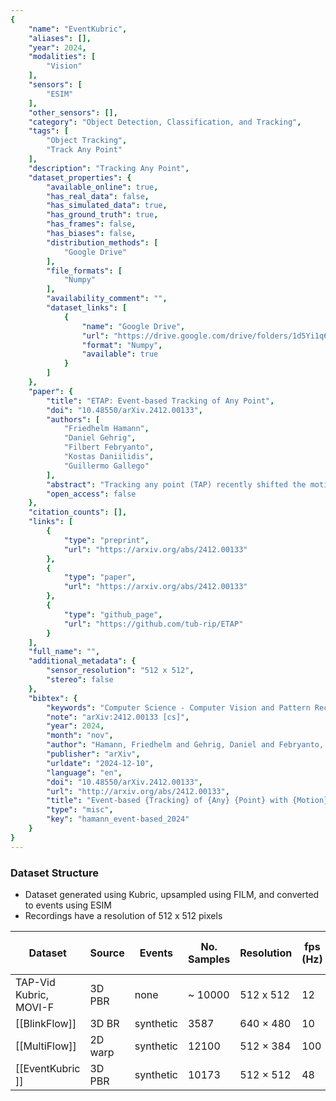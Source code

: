 ```yaml
---
{
    "name": "EventKubric",
    "aliases": [],
    "year": 2024,
    "modalities": [
        "Vision"
    ],
    "sensors": [
        "ESIM"
    ],
    "other_sensors": [],
    "category": "Object Detection, Classification, and Tracking",
    "tags": [
        "Object Tracking",
        "Track Any Point"
    ],
    "description": "Tracking Any Point",
    "dataset_properties": {
        "available_online": true,
        "has_real_data": false,
        "has_simulated_data": true,
        "has_ground_truth": true,
        "has_frames": false,
        "has_biases": false,
        "distribution_methods": [
            "Google Drive"
        ],
        "file_formats": [
            "Numpy"
        ],
        "availability_comment": "",
        "dataset_links": [
            {
                "name": "Google Drive",
                "url": "https://drive.google.com/drive/folders/1d5Yi1q6ZFom3Q_VrELzXjrxE5aC2ezOk",
                "format": "Numpy",
                "available": true
            }
        ]
    },
    "paper": {
        "title": "ETAP: Event-based Tracking of Any Point",
        "doi": "10.48550/arXiv.2412.00133",
        "authors": [
            "Friedhelm Hamann",
            "Daniel Gehrig",
            "Filbert Febryanto",
            "Kostas Daniilidis",
            "Guillermo Gallego"
        ],
        "abstract": "Tracking any point (TAP) recently shifted the motion estimation paradigm from focusing on individual salient points with local templates to tracking arbitrary points with global image contexts. However, while research has mostly focused on driving the accuracy of models in nominal settings, addressing scenarios with difficult lighting conditions and high-speed motions remains out of reach due to the limitations of the sensor. This work addresses this challenge with the first event camera-based TAP method. It leverages the high temporal resolution and high dynamic range of event cameras for robust high-speed tracking, and the global contexts in TAP methods to handle asynchronous and sparse event measurements. We further extend the TAP framework to handle event feature variations induced by motion - thereby addressing an open challenge in purely event-based tracking - with a novel feature alignment loss which ensures the learning of motion-robust features. Our method is trained with data from a new data generation pipeline and systematically ablated across all design decisions. Our method shows strong cross-dataset generalization and performs 135% better on the average Jaccard metric than the baselines. Moreover, on an established feature tracking benchmark, it achieves a 19% improvement over the previous best event-only method and even surpasses the previous best events-and-frames method by 3.7%.",
        "open_access": false
    },
    "citation_counts": [],
    "links": [
        {
            "type": "preprint",
            "url": "https://arxiv.org/abs/2412.00133"
        },
        {
            "type": "paper",
            "url": "https://arxiv.org/abs/2412.00133"
        },
        {
            "type": "github_page",
            "url": "https://github.com/tub-rip/ETAP"
        }
    ],
    "full_name": "",
    "additional_metadata": {
        "sensor_resolution": "512 x 512",
        "stereo": false
    },
    "bibtex": {
        "keywords": "Computer Science - Computer Vision and Pattern Recognition, Computer Science - Machine Learning, Computer Science - Robotics",
        "note": "arXiv:2412.00133 [cs]",
        "year": 2024,
        "month": "nov",
        "author": "Hamann, Friedhelm and Gehrig, Daniel and Febryanto, Filbert and Daniilidis, Kostas and Gallego, Guillermo",
        "publisher": "arXiv",
        "urldate": "2024-12-10",
        "language": "en",
        "doi": "10.48550/arXiv.2412.00133",
        "url": "http://arxiv.org/abs/2412.00133",
        "title": "Event-based {Tracking} of {Any} {Point} with {Motion}-{Robust} {Correlation} {Features}",
        "type": "misc",
        "key": "hamann_event-based_2024"
    }
}
---
```


### Dataset Structure

- Dataset generated using Kubric, upsampled using FILM, and converted to events using ESIM
- Recordings have a resolution of 512 x 512 pixels

| **Dataset**            | **Source** | **Events** | **No. Samples** | **Resolution** | **fps (Hz)** | **sample duration (s)** | **IMO** | **optical flow** | **depth** | **point tracking** | **segmentations** |
| ---------------------- | ---------- | ---------- | --------------- | -------------- | ------------ | ----------------------- | ------- | ---------------- | --------- | ------------------ | ----------------- |
| TAP-Vid Kubric, MOVI-F | 3D PBR     | none       | ~ 10000         | 512 x 512      | 12           | 2                       | Y       | Y                | Y         | Y                  | Y                 |
| \[[BlinkFlow]\]        | 3D BR      | synthetic  | 3587            | 640 × 480      | 10           | 1                       | Y       | Y                | Y         | N                  | Y                 |
| \[[MultiFlow]\]        | 2D warp    | synthetic  | 12100           | 512 × 384      | 100          | 0.5                     | Y       | Y\*              | N         | N                  | N                 |
| \[[EventKubric ]\]     | 3D PBR     | synthetic  | 10173           | 512 × 512      | 48           | 2                       | Y       | Y                | Y         | Y                  | Y                 |
